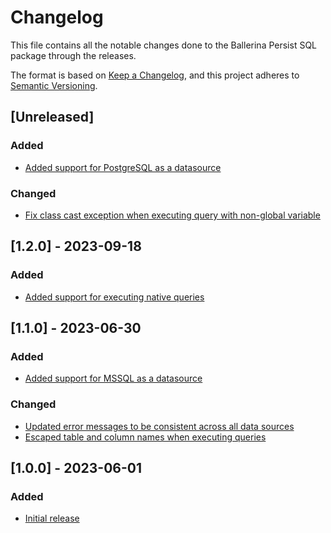 # Changelog
This file contains all the notable changes done to the Ballerina Persist SQL package through the releases.

The format is based on [Keep a Changelog](https://keepachangelog.com/en/1.0.0/),
and this project adheres to [Semantic Versioning](https://semver.org/spec/v2.0.0.html).

## [Unreleased]

### Added
- [Added support for PostgreSQL as a datasource](https://github.com/ballerina-platform/ballerina-library/issues/5829)

### Changed
- [Fix class cast exception when executing query with non-global variable](https://github.com/ballerina-platform/persist-tools/issues/311)

## [1.2.0] - 2023-09-18

### Added
- [Added support for executing native queries](https://github.com/ballerina-platform/ballerina-standard-library/issues/4546)

## [1.1.0] - 2023-06-30

### Added
- [Added support for MSSQL as a datasource](https://github.com/ballerina-platform/ballerina-standard-library/issues/4506)

### Changed
- [Updated error messages to be consistent across all data sources](https://github.com/ballerina-platform/ballerina-standard-library/issues/4360)
- [Escaped table and column names when executing queries](https://github.com/ballerina-platform/ballerina-standard-library/issues/4571)

## [1.0.0] - 2023-06-01

### Added
- [Initial release](https://github.com/ballerina-platform/ballerina-standard-library/issues/4488)

